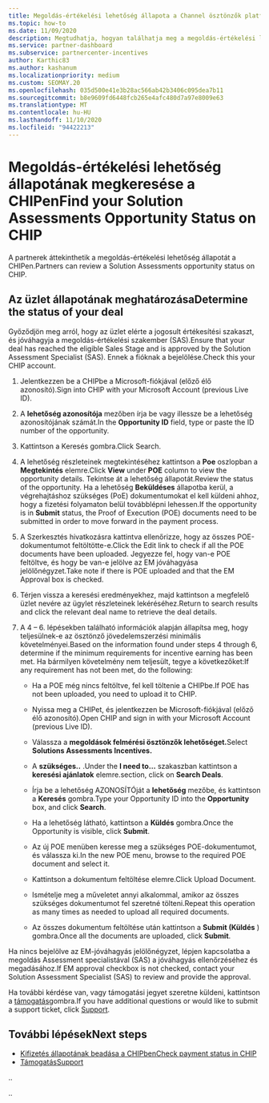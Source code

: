 ```yaml
---
title: Megoldás-értékelési lehetőség állapota a Channel ösztönzők platformon (CHIP)
ms.topic: how-to
ms.date: 11/09/2020
description: Megtudhatja, hogyan találhatja meg a megoldás-értékelési lehetőség állapotát a CHIPen.
ms.service: partner-dashboard
ms.subservice: partnercenter-incentives
author: Karthic83
ms.author: kashanum
ms.localizationpriority: medium
ms.custom: SEOMAY.20
ms.openlocfilehash: 035d500e41e3b28ac566ab42b3406c095dea7b11
ms.sourcegitcommit: b8e9609fd6448fcb265e4afc480d7a97e8009e63
ms.translationtype: MT
ms.contentlocale: hu-HU
ms.lasthandoff: 11/10/2020
ms.locfileid: "94422213"
---
```

# <a name="find-your-solution-assessments-opportunity-status-on-chip"></a><span data-ttu-id="16f85-103">Megoldás-értékelési lehetőség állapotának megkeresése a CHIPen</span><span class="sxs-lookup"><span data-stu-id="16f85-103">Find your Solution Assessments Opportunity Status on CHIP</span></span>

<span data-ttu-id="16f85-104">A partnerek áttekinthetik a megoldás-értékelési lehetőség állapotát a CHIPen.</span><span class="sxs-lookup"><span data-stu-id="16f85-104">Partners can review a Solution Assessments opportunity status on CHIP.</span></span>

## <a name="determine-the-status-of-your-deal"></a><span data-ttu-id="16f85-105">Az üzlet állapotának meghatározása</span><span class="sxs-lookup"><span data-stu-id="16f85-105">Determine the status of your deal</span></span>

<span data-ttu-id="16f85-106">Győződjön meg arról, hogy az üzlet elérte a jogosult értékesítési szakaszt, és jóváhagyja a megoldás-értékelési szakember (SAS).</span><span class="sxs-lookup"><span data-stu-id="16f85-106">Ensure that your deal has reached the eligible Sales Stage and is approved by the Solution Assessment Specialist (SAS).</span></span> <span data-ttu-id="16f85-107">Ennek a fióknak a bejelölése.</span><span class="sxs-lookup"><span data-stu-id="16f85-107">Check this your CHIP account.</span></span>

1. <span data-ttu-id="16f85-108">Jelentkezzen be a CHIPbe a Microsoft-fiókjával (előző élő azonosító).</span><span class="sxs-lookup"><span data-stu-id="16f85-108">Sign into CHIP with your Microsoft Account (previous Live ID).</span></span>
1. <span data-ttu-id="16f85-109">A **lehetőség azonosítója** mezőben írja be vagy illessze be a lehetőség azonosítójának számát.</span><span class="sxs-lookup"><span data-stu-id="16f85-109">In the **Opportunity ID** field, type or paste the ID number of the opportunity.</span></span>
3. <span data-ttu-id="16f85-110">Kattintson a Keresés gombra.</span><span class="sxs-lookup"><span data-stu-id="16f85-110">Click Search.</span></span>

1. <span data-ttu-id="16f85-111">A lehetőség részleteinek megtekintéséhez kattintson a **Poe** oszlopban a **Megtekintés** elemre.</span><span class="sxs-lookup"><span data-stu-id="16f85-111">Click **View** under **POE** column to view the opportunity details.</span></span> <span data-ttu-id="16f85-112">Tekintse át a lehetőség állapotát.</span><span class="sxs-lookup"><span data-stu-id="16f85-112">Review the status of the opportunity.</span></span> <span data-ttu-id="16f85-113">Ha a lehetőség **Beküldéses** állapotba kerül, a végrehajtáshoz szükséges (PoE) dokumentumokat el kell küldeni ahhoz, hogy a fizetési folyamaton belül továbblépni lehessen.</span><span class="sxs-lookup"><span data-stu-id="16f85-113">If the opportunity is in **Submit** status, the Proof of Execution (POE) documents need to be submitted in order to move forward in the payment process.</span></span>
 
1. <span data-ttu-id="16f85-114">A Szerkesztés hivatkozásra kattintva ellenőrizze, hogy az összes POE-dokumentumot feltöltötte-e.</span><span class="sxs-lookup"><span data-stu-id="16f85-114">Click the Edit link to check if all the POE documents have been uploaded.</span></span> <span data-ttu-id="16f85-115">Jegyezze fel, hogy van-e POE feltöltve, és hogy be van-e jelölve az EM jóváhagyása jelölőnégyzet.</span><span class="sxs-lookup"><span data-stu-id="16f85-115">Take note if there is POE uploaded and that the EM Approval box is checked.</span></span>
 
1. <span data-ttu-id="16f85-116">Térjen vissza a keresési eredményekhez, majd kattintson a megfelelő üzlet nevére az ügylet részleteinek lekéréséhez.</span><span class="sxs-lookup"><span data-stu-id="16f85-116">Return to search results and click the relevant deal name to retrieve the deal details.</span></span> 

1. <span data-ttu-id="16f85-117">A 4 – 6. lépésekben található információk alapján állapítsa meg, hogy teljesülnek-e az ösztönző jövedelemszerzési minimális követelményei.</span><span class="sxs-lookup"><span data-stu-id="16f85-117">Based on the information found under steps 4 through 6, determine if the minimum requirements for incentive earning has been met.</span></span> <span data-ttu-id="16f85-118">Ha bármilyen követelmény nem teljesült, tegye a következőket:</span><span class="sxs-lookup"><span data-stu-id="16f85-118">If any requirement has not been met, do the following:</span></span>
 
     - <span data-ttu-id="16f85-119">Ha a POE még nincs feltöltve, fel kell töltenie a CHIPbe.</span><span class="sxs-lookup"><span data-stu-id="16f85-119">If POE has not been uploaded, you need to upload it to CHIP.</span></span>
 
     - <span data-ttu-id="16f85-120">Nyissa meg a CHIPet, és jelentkezzen be Microsoft-fiókjával (előző élő azonosító).</span><span class="sxs-lookup"><span data-stu-id="16f85-120">Open CHIP and sign in with your Microsoft Account (previous Live ID).</span></span>
 
     - <span data-ttu-id="16f85-121">Válassza a **megoldások felmérési ösztönzők lehetőséget.**</span><span class="sxs-lookup"><span data-stu-id="16f85-121">Select **Solutions Assessments Incentives.**</span></span>

     - <span data-ttu-id="16f85-122">A **szükséges..** .</span><span class="sxs-lookup"><span data-stu-id="16f85-122">Under the **I need to…**</span></span> <span data-ttu-id="16f85-123">szakaszban kattintson a **keresési ajánlatok** elemre.</span><span class="sxs-lookup"><span data-stu-id="16f85-123">section, click on **Search Deals**.</span></span>

     - <span data-ttu-id="16f85-124">Írja be a lehetőség AZONOSÍTÓját a **lehetőség** mezőbe, és kattintson a **Keresés** gombra.</span><span class="sxs-lookup"><span data-stu-id="16f85-124">Type your Opportunity ID into the **Opportunity** box, and click **Search**.</span></span>

     - <span data-ttu-id="16f85-125">Ha a lehetőség látható, kattintson a **Küldés** gombra.</span><span class="sxs-lookup"><span data-stu-id="16f85-125">Once the Opportunity is visible, click **Submit**.</span></span>
  
     - <span data-ttu-id="16f85-126">Az új POE menüben keresse meg a szükséges POE-dokumentumot, és válassza ki.</span><span class="sxs-lookup"><span data-stu-id="16f85-126">In the new POE menu, browse to the required POE document and select it.</span></span>

     - <span data-ttu-id="16f85-127">Kattintson a dokumentum feltöltése elemre.</span><span class="sxs-lookup"><span data-stu-id="16f85-127">Click Upload Document.</span></span>

     - <span data-ttu-id="16f85-128">Ismételje meg a műveletet annyi alkalommal, amikor az összes szükséges dokumentumot fel szeretné tölteni.</span><span class="sxs-lookup"><span data-stu-id="16f85-128">Repeat this operation as many times as needed to upload all required documents.</span></span>

     - <span data-ttu-id="16f85-129">Az összes dokumentum feltöltése után kattintson a **Submit (Küldés** ) gombra.</span><span class="sxs-lookup"><span data-stu-id="16f85-129">Once all the documents are uploaded, click **Submit**.</span></span>

<span data-ttu-id="16f85-130">Ha nincs bejelölve az EM-jóváhagyás jelölőnégyzet, lépjen kapcsolatba a megoldás Assessment specialistával (SAS) a jóváhagyás ellenőrzéséhez és megadásához.</span><span class="sxs-lookup"><span data-stu-id="16f85-130">If EM approval checkbox is not checked, contact your Solution Assessment Specialist (SAS) to review and provide the approval.</span></span>
 
<span data-ttu-id="16f85-131">Ha további kérdése van, vagy támogatási jegyet szeretne küldeni, kattintson a [támogatás](report-problems-with-partner-center.md)gombra.</span><span class="sxs-lookup"><span data-stu-id="16f85-131">If you have additional questions or would like to submit a support ticket, click [Support](report-problems-with-partner-center.md).</span></span>

## <a name="next-steps"></a><span data-ttu-id="16f85-132">További lépések</span><span class="sxs-lookup"><span data-stu-id="16f85-132">Next steps</span></span>

- [<span data-ttu-id="16f85-133">Kifizetés állapotának beadása a CHIPben</span><span class="sxs-lookup"><span data-stu-id="16f85-133">Check payment status in CHIP</span></span>](chip-payment-status.md)
- [<span data-ttu-id="16f85-134">Támogatás</span><span class="sxs-lookup"><span data-stu-id="16f85-134">Support</span></span>](report-problems-with-partner-center.md)

<span data-ttu-id="16f85-135">.</span><span class="sxs-lookup"><span data-stu-id="16f85-135">.</span></span>




<span data-ttu-id="16f85-136">.</span><span class="sxs-lookup"><span data-stu-id="16f85-136">.</span></span>





